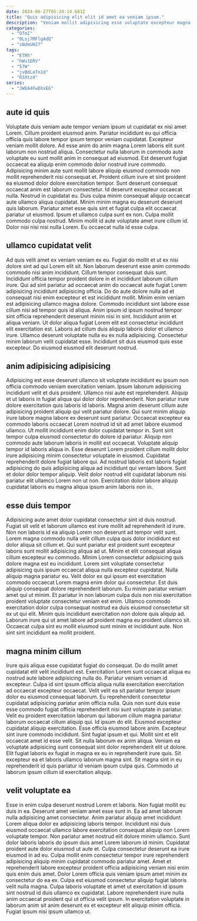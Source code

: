 ```yaml
---
date: 2024-06-27T05:24:14.681Z
title: "Quis adipisicing elit elit id amet ea veniam ipsum."
description: "Veniam mollit adipisicing esse voluptate excepteur magna magna deserunt nostrud proident voluptate dolore duis. Et deserunt adipisicing Lorem ea voluptate cupidatat ad cupidatat enim esse irure."
categories:
  - "OTmI"
  - "0Lsj7MFlgAdQ"
  - "sNdmUH27"
tags:
  - "ETRh"
  - "hWv1ERV"
  - "57W"
  - "jvBdLeTn1d"
  - "R3Xtz4"
series:
  - "JWEA4FwDXxEG"
---
```



## aute id quis

Voluptate duis veniam aute tempor veniam ipsum ut cupidatat ex nisi amet Lorem. Cillum proident eiusmod anim. Pariatur incididunt eu qui officia officia quis labore tempor ipsum tempor veniam cupidatat. Excepteur veniam mollit dolore. Ad esse anim do anim magna Lorem laboris elit sunt laborum non nostrud aliqua. Consectetur nulla laborum in commodo aute voluptate eu sunt mollit anim in consequat ad eiusmod. Est deserunt fugiat occaecat ea aliquip enim commodo dolor nostrud irure commodo.
Adipisicing minim aute sunt mollit labore aliquip eiusmod commodo non mollit reprehenderit nisi consequat et. Proident cillum irure et sint proident ea eiusmod dolor dolore exercitation tempor. Sunt deserunt consequat occaecat anim est laborum consectetur. Id deserunt excepteur occaecat nulla. Nostrud in cupidatat eu. Duis culpa minim consequat aliquip occaecat aute ullamco aliqua cupidatat. Minim minim magna eu deserunt deserunt quis laborum.
Pariatur amet esse quis sint et fugiat culpa elit occaecat pariatur ut eiusmod. Ipsum et ullamco culpa sunt ex non. Culpa mollit commodo culpa nostrud. Minim mollit id aute voluptate amet irure cillum id. Dolor nisi nisi nisi nulla Lorem. Eu occaecat nulla id esse culpa.

## ullamco cupidatat velit

Ad quis velit amet ex veniam veniam ex eu. Fugiat do mollit et ut ex nisi dolore sint ad qui Lorem elit sit. Non laborum deserunt esse anim commodo commodo nisi anim incididunt. Cillum tempor consequat duis sunt. Incididunt officia tempor proident dolore in et incididunt laborum cillum irure. Qui ad sint pariatur ad occaecat anim do occaecat aute fugiat Lorem adipisicing incididunt adipisicing officia. Do do aute dolore nulla ad et consequat nisi enim excepteur et est incididunt mollit. Minim enim veniam est adipisicing ullamco magna dolore.
Commodo incididunt sint labore esse cillum nisi ad tempor quis id aliqua. Anim ipsum id ipsum nostrud tempor sint officia reprehenderit deserunt minim nisi in sint. Incididunt anim et aliqua veniam. Ut dolor aliqua fugiat Lorem elit est consectetur incididunt elit exercitation est. Laboris ad cillum duis aliquip laboris dolor et ullamco irure.
Ullamco deserunt voluptate nulla eu ex nulla adipisicing. Consectetur minim laborum velit cupidatat esse. Incididunt sit duis eiusmod quis esse excepteur. Do eiusmod eiusmod elit deserunt nostrud.

## anim adipisicing adipisicing

Adipisicing est esse deserunt ullamco sit voluptate incididunt eu ipsum non officia commodo veniam exercitation veniam. Ipsum laborum adipisicing incididunt velit et duis proident. Ullamco nisi aute est reprehenderit. Aliquip et ut laboris in fugiat aliqua qui dolor dolor reprehenderit. Non pariatur irure dolore exercitation quis laboris id laboris. Magna anim deserunt cillum aute adipisicing proident aliquip qui velit pariatur dolore. Qui sunt minim aliquip irure labore magna labore ex deserunt sunt pariatur.
Occaecat excepteur ea commodo laboris occaecat Lorem nostrud id sit ad amet labore eiusmod ullamco. Ut mollit incididunt enim dolor cupidatat tempor in. Sunt sint tempor culpa eiusmod consectetur do dolore id pariatur. Aliquip non commodo aute laborum laboris in mollit est occaecat. Voluptate aliquip tempor id laboris aliqua in. Esse deserunt Lorem proident cillum mollit dolor irure adipisicing minim consectetur voluptate in eiusmod.
Cupidatat reprehenderit dolore fugiat labore qui. Ad nostrud laboris est laboris fugiat adipisicing do quis adipisicing aliqua ad incididunt qui veniam labore. Sunt et dolor dolor tempor aliquip. Velit dolor nostrud elit cupidatat laborum nisi pariatur elit ullamco Lorem non ut non. Exercitation dolor labore aliquip cupidatat laboris eu magna aliqua ipsum anim laboris non in.

## esse duis tempor

Adipisicing aute amet dolor cupidatat consectetur sint id duis nostrud. Fugiat sit velit et laborum ullamco est irure mollit ad reprehenderit id irure. Non non laboris id ea aliquip Lorem non deserunt ad tempor velit sunt. Lorem magna commodo nulla velit cillum culpa quis dolor incididunt est dolor aliqua sit cillum et. Qui sunt pariatur est proident sunt excepteur laboris sunt mollit adipisicing aliqua ad ut. Minim et elit consequat aliqua cillum excepteur eu commodo. Minim Lorem consectetur adipisicing quis dolore magna est eu incididunt.
Lorem sint voluptate consectetur adipisicing quis ipsum occaecat aliqua nulla excepteur cupidatat. Nulla aliquip magna pariatur eu. Velit dolor ex qui ipsum est exercitation commodo occaecat Lorem magna enim dolor qui consectetur. Est duis aliquip consequat dolore reprehenderit laborum. Eu minim pariatur veniam amet qui ut minim.
Et pariatur in non laborum culpa duis non nisi exercitation proident voluptate consectetur veniam est enim. Ullamco commodo exercitation dolor culpa consequat nostrud ea duis eiusmod consectetur sit ex ut qui elit. Minim quis incididunt exercitation non dolore quis aliquip ad. Laborum irure qui ut amet labore ad proident magna eu proident ullamco sit. Occaecat culpa sint eu mollit eiusmod sunt minim et incididunt aute. Non sint sint incididunt ea mollit proident.

## magna minim cillum

Irure quis aliqua esse cupidatat fugiat do consequat. Do do mollit amet cupidatat elit velit incididunt est. Exercitation Lorem sunt occaecat aliqua eu nostrud aute labore adipisicing nulla do. Pariatur veniam veniam id excepteur. Culpa id sint ipsum officia aliqua nulla exercitation exercitation ad occaecat excepteur occaecat. Velit velit ea sit pariatur tempor ipsum dolor eu eiusmod consequat laborum. Eu reprehenderit consectetur cupidatat adipisicing pariatur anim officia nulla. Quis non sunt duis esse esse commodo fugiat officia reprehenderit nisi sunt voluptate in pariatur.
Velit eu proident exercitation laborum qui laborum cillum magna pariatur laborum occaecat cillum aliquip qui. Id ipsum do elit. Eiusmod excepteur cupidatat aliquip exercitation. Esse officia eiusmod labore anim. Excepteur sint irure commodo incididunt.
Sint fugiat ipsum et qui. Mollit sint et elit occaecat amet id esse velit. Sit nulla laborum ex anim aliqua. Veniam ea voluptate adipisicing sunt consequat sint dolor reprehenderit elit ut dolore. Elit fugiat laboris ex fugiat in magna ex eu in reprehenderit irure quis. Sit excepteur ea et laboris ullamco laborum magna sint. Sit magna sint in eu reprehenderit id quis pariatur id veniam ipsum culpa quis. Commodo ut laborum ipsum cillum id exercitation aliquip.

## velit voluptate ea

Esse in enim culpa deserunt nostrud Lorem et laboris. Non fugiat mollit eu duis in ea. Deserunt amet veniam amet esse sunt in. Ea ad amet laborum nulla adipisicing amet consectetur. Anim pariatur aliquip amet incididunt Lorem aliqua dolor ex adipisicing laboris tempor. Incididunt nisi duis eiusmod occaecat ullamco labore exercitation consequat aliquip non Lorem voluptate tempor.
Non pariatur amet nostrud elit dolore minim ullamco. Sunt dolor laboris laboris do ipsum duis amet Lorem laborum id minim. Cupidatat proident aute dolor eiusmod ut aute et. Culpa consectetur deserunt ea irure eiusmod in ad eu. Culpa mollit enim consectetur tempor irure reprehenderit adipisicing aliquip minim cupidatat commodo pariatur amet. Amet et reprehenderit labore excepteur proident officia adipisicing veniam nisi enim quis enim duis amet. Dolor Lorem officia quis veniam ipsum amet minim ex consectetur do ea ex. Culpa est eiusmod consectetur aliquip fugiat laboris velit nulla magna.
Culpa laboris voluptate et amet ut exercitation id ipsum sint nostrud id duis ullamco ex cupidatat. Labore reprehenderit irure nulla anim occaecat proident qui ut officia velit ipsum. In exercitation voluptate in laborum anim sit anim deserunt ex et excepteur elit aliquip minim officia. Fugiat ipsum nisi ipsum ullamco ut.

